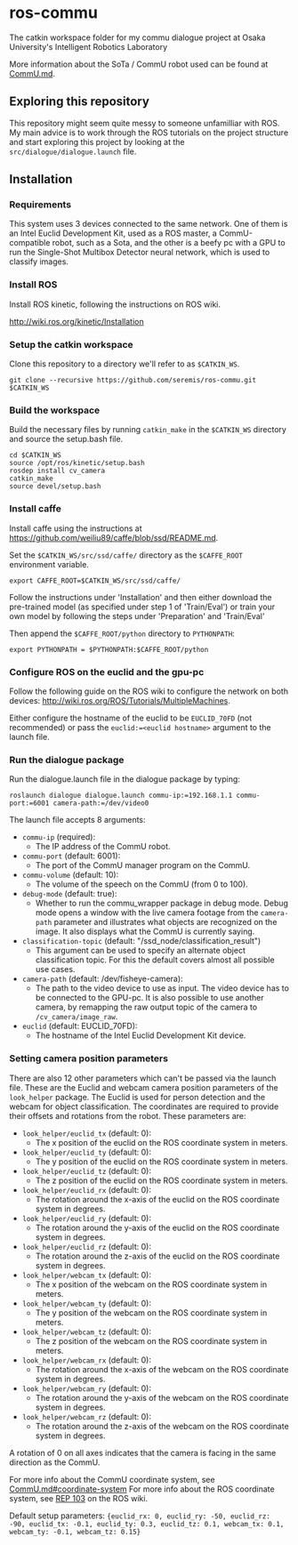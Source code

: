 # ros-commu
The catkin workspace folder for my commu dialogue project at Osaka University's Intelligent Robotics Laboratory

More information about the SoTa / CommU robot used can be found at [CommU.md](CommU.md).

## Exploring this repository

This repository might seem quite messy to someone unfamilliar with ROS. My main advice is to work through the ROS tutorials on the project structure and start exploring this project by looking at the `src/dialogue/dialogue.launch` file.

## Installation

### Requirements
This system uses 3 devices connected to the same network. One of them is an Intel Euclid Development Kit, used as a ROS master, a CommU-compatible robot, such as a Sota, and the other is a beefy pc with a GPU to run the Single-Shot Multibox Detector neural network, which is used to classify images.

### Install ROS

Install ROS kinetic, following the instructions on ROS wiki.

<http://wiki.ros.org/kinetic/Installation>

### Setup the catkin workspace

Clone this repository to a directory we'll refer to as `$CATKIN_WS`.

```shell
git clone --recursive https://github.com/seremis/ros-commu.git $CATKIN_WS
```

### Build the workspace

Build the necessary files by running `catkin_make` in the `$CATKIN_WS` directory and source the setup.bash file.

```shell
cd $CATKIN_WS
source /opt/ros/kinetic/setup.bash
rosdep install cv_camera
catkin_make
source devel/setup.bash
```

### Install caffe

Install caffe using the instructions at <https://github.com/weiliu89/caffe/blob/ssd/README.md>. 

Set the `$CATKIN_WS/src/ssd/caffe/` directory as the `$CAFFE_ROOT` environment variable.

```shell
export CAFFE_ROOT=$CATKIN_WS/src/ssd/caffe/
```

Follow the instructions under 'Installation' and then either download the pre-trained model (as specified under step 1 of 'Train/Eval') or train your own model by following the steps under 'Preparation' and 'Train/Eval'

Then append the `$CAFFE_ROOT/python` directory to `PYTHONPATH`:

```shell
export PYTHONPATH = $PYTHONPATH:$CAFFE_ROOT/python
```

### Configure ROS on the euclid and the gpu-pc
Follow the following guide on the ROS wiki to configure the network on both devices: <http://wiki.ros.org/ROS/Tutorials/MultipleMachines>.

Either configure the hostname of the euclid to be `EUCLID_70FD` (not recommended) or pass the `euclid:=<euclid hostname>` argument to the launch file.

### Run the dialogue package

Run the dialogue.launch file in the dialogue package by typing:

```shell
roslaunch dialogue dialogue.launch commu-ip:=192.168.1.1 commu-port:=6001 camera-path:=/dev/video0
```

The launch file accepts 8 arguments:
- `commu-ip` (required):
  * The IP address of the CommU robot.
- `commu-port` (default: 6001): 
  * The port of the CommU manager program on the CommU.
- `commu-volume` (default: 10):
  * The volume of the speech on the CommU (from 0 to 100).
- `debug-mode` (default: true):
  * Whether to run the commu_wrapper package in debug mode. Debug mode opens a window with the live camera footage from 
  the `camera-path` parameter and illustrates what objects are recognized on the image. It also displays what the CommU
  is currently saying.
- `classification-topic` (default: "/ssd_node/classification_result") 
  * This argument can be used to specify an alternate object classification topic. For this the default covers almost 
  all possible use cases.  
- `camera-path` (default: /dev/fisheye-camera):
  * The path to the video device to use as input. The video device has to be connected to the GPU-pc. It is also possible to use another camera, by remapping the raw output topic of the camera to `/cv_camera/image_raw`.
- `euclid` (default: EUCLID_70FD):  
  * The hostname of the Intel Euclid Development Kit device.


### Setting camera position parameters
There are also 12 other parameters which can't be passed via the launch file. These are the Euclid and webcam camera position parameters of the `look_helper` package. The Euclid is used for person detection and the webcam for object classification. The coordinates are required to provide their offsets and rotations from the robot. These parameters are:

- `look_helper/euclid_tx` (default: 0):
  * The x position of the euclid on the ROS coordinate system in meters.
- `look_helper/euclid_ty` (default: 0):
  * The y position of the euclid on the ROS coordinate system in meters.
- `look_helper/euclid_tz` (default: 0):
  * The z position of the euclid on the ROS coordinate system in meters.
- `look_helper/euclid_rx` (default: 0):
  * The rotation around the x-axis of the euclid on the ROS coordinate system in degrees.
- `look_helper/euclid_ry` (default: 0):
  * The rotation around the y-axis of the euclid on the ROS coordinate system in degrees.
- `look_helper/euclid_rz` (default: 0):
  * The rotation around the z-axis of the euclid on the ROS coordinate system in degrees.
- `look_helper/webcam_tx` (default: 0):
  * The x position of the webcam on the ROS coordinate system in meters.
- `look_helper/webcam_ty` (default: 0):
  * The y position of the webcam on the ROS coordinate system in meters.
- `look_helper/webcam_tz` (default: 0):
  * The z position of the webcam on the ROS coordinate system in meters.
- `look_helper/webcam_rx` (default: 0):
  * The rotation around the x-axis of the webcam on the ROS coordinate system in degrees.
- `look_helper/webcam_ry` (default: 0):
  * The rotation around the y-axis of the webcam on the ROS coordinate system in degrees.
- `look_helper/webcam_rz` (default: 0):
  * The rotation around the z-axis of the webcam on the ROS coordinate system in degrees.
  
A rotation of 0 on all axes indicates that the camera is facing in the same direction as the CommU.

For more info about the CommU coordinate system, see [CommU.md#coordinate-system](CommU.md#coordinate-system)
For more info about the ROS coordinate system, see [REP 103](http://www.ros.org/reps/rep-0103.html) on the ROS wiki.
  
Default setup parameters: `{euclid_rx: 0, euclid_ry: -50, euclid_rz: -90, euclid_tx: -0.1, euclid_ty: 0.3, euclid_tz: 0.1, webcam_tx: 0.1, webcam_ty: -0.1, webcam_tz: 0.15}`